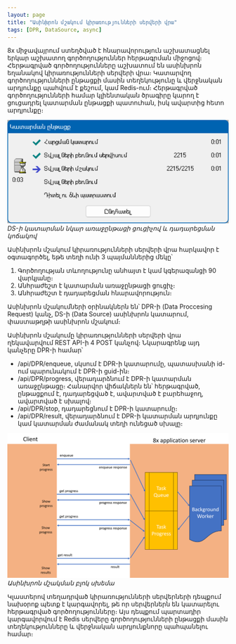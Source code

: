 ```yaml
---
layout: page
title: "Ասինխրոն մշակում կիրառությունների սերվերի վրա"
tags: [DPR, DataSource, async]
---
```


8x միջավայրում ստեղծված է հնարավորություն աշխատացնել երկար աշխատող գործողություններ հերթագրման միջոցով։ 
Հերթագրված գործողությունները աշխատում են ասինխրոն եղանակով կիրառությունների սերվերի վրա։ 
Կատարվող գործողությունների ընթացքի մասին տեղեկությունը և վերջնական արդյունքը պահվում է քեշում, կամ Redis-ում։ 
Հերթագրված գործողությունների համար կլիենտական ծրագիրը կարող է ցուցադրել կատարման ընթացքի պատուհան, իսկ ավարտից հետո արդյունքը։ 

![DS-ի կատարման նկար առաջընթացի ցուցիչով և դադարեցման կոճակով](appserver_async_progress.png)  
*DS-ի կատարման նկար առաջընթացի ցուցիչով և դադարեցման կոճակով*

Ասինխրոն մշակում կիրառությունների սերվերի վրա հարկավոր է օգտագործել, եթե տեղի ունի 3 պայմաններից մեկը՝
1. Գործողության տևողությունը անհայտ է կամ կգերազանցի 90 վարկյանը։
2. Անհրաժեշտ է կատարման առաջընթացի ցուցիչ։
3. Անհրաժեշտ է դադարեցման հնարավորություն։

Ասինխրոն մշակումների օրինակներն են՝ DPR-ի (Data Proccesing Request) կանչ, DS-ի (Data Source) ասինխրոն կատարում, փաստաթղթի ասինխրոն մշակում։ 

Ասինխրոն մշակումը կիրառությունների սերվերի վրա ղեկավարվում REST API-ի 4 POST կանչով։ 
Նկարագրենք այդ կանչերը DPR-ի համար՝
* /api/DPR/enqueue, սկսում է DPR-ի կատարումը, պատասխանի id-ում պարունակում է DPR-ի guid-ին։ 
* /api/DPR/progress, վերադարձնում է DPR-ի կատարման առաջընթացը։ Հանարվոր վիճակներն են՝ հերթագրված, ընթացքում է, դադարեցված է, ավարտված է բարեհաջող, ավարտված է սխալով։
* /api/DPR/stop, դադարեցնում է DPR-ի կատարումը։
* /api/DPR/result, վերադարձնում է DPR-ի կատարման արդյունքը կամ կատարման ժամանակ տեղի ունեցած սխալը։

![Ասինխրոն մշակման բլոկ սխեմա](appserver_async_request_response.png)  
*Ասինխրոն մշակման բլոկ սխեմա*

Կլաստերով տեղադրված կիրառությունների սերվերների դեպքում նախօրոք պետք է կարգավորել, թե որ սերվերներն են կատարելու հերթագրված գործողությունները։ 
Այս դեպքում պարտադիր կարգավորվում է Redis սերվերը գործողությունների ընթացքի մասին տեղեկությունները և վերջնական արդյունքնորը պահպանելու համար։

